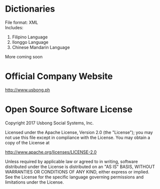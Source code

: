 # Dictionaries
File format: XML<br>
Includes: <br>
1) Filipino Language <br>
2) Ilonggo Language <br>
2) Chinese Mandarin Language <br>

More coming soon<br>

# Official Company Website
http://www.usbong.ph

# Open Source Software License
Copyright 2017 Usbong Social Systems, Inc.

Licensed under the Apache License, Version 2.0 (the "License"); you may not use this file except in compliance with the License. You may obtain a copy of the License at

   http://www.apache.org/licenses/LICENSE-2.0
  
Unless required by applicable law or agreed to in writing, software distributed under the License is distributed on an "AS IS" BASIS, WITHOUT WARRANTIES OR CONDITIONS OF ANY KIND, either express or implied. See the License for the specific language governing permissions and limitations under the License.
